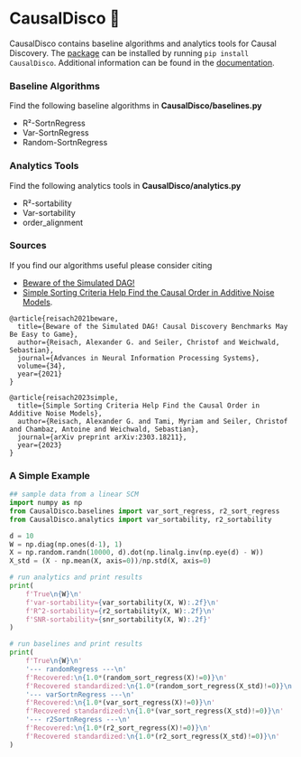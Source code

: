 # CausalDisco 🪩

CausalDisco contains baseline algorithms and analytics tools for Causal Discovery. The [package](https://pypi.org/project/CausalDisco/) can be installed by running `pip install CausalDisco`. Additional information can be found in the [documentation](https://causaldisco.github.io/CausalDisco.docs/).

### Baseline Algorithms
Find the following baseline algorithms in __CausalDisco/baselines.py__
- R²-SortnRegress
- Var-SortnRegress
- Random-SortnRegress

### Analytics Tools
Find the following analytics tools in __CausalDisco/analytics.py__
- R²-sortability
- Var-sortability
- order_alignment

### Sources
If you find our algorithms useful please consider citing
- [Beware of the Simulated DAG!](https://proceedings.neurips.cc/paper_files/paper/2021/file/e987eff4a7c7b7e580d659feb6f60c1a-Supplemental.pdf) 
- [Simple Sorting Criteria Help Find the Causal Order in Additive Noise Models](https://arxiv.org/abs/2303.18211).
```
@article{reisach2021beware,
  title={Beware of the Simulated DAG! Causal Discovery Benchmarks May Be Easy to Game},
  author={Reisach, Alexander G. and Seiler, Christof and Weichwald, Sebastian},
  journal={Advances in Neural Information Processing Systems},
  volume={34},
  year={2021}
}

@article{reisach2023simple,
  title={Simple Sorting Criteria Help Find the Causal Order in Additive Noise Models},
  author={Reisach, Alexander G. and Tami, Myriam and Seiler, Christof and Chambaz, Antoine and Weichwald, Sebastian},
  journal={arXiv preprint arXiv:2303.18211},
  year={2023}
}
```

### A Simple Example
```python
## sample data from a linear SCM
import numpy as np
from CausalDisco.baselines import var_sort_regress, r2_sort_regress
from CausalDisco.analytics import var_sortability, r2_sortability

d = 10
W = np.diag(np.ones(d-1), 1)
X = np.random.randn(10000, d).dot(np.linalg.inv(np.eye(d) - W))
X_std = (X - np.mean(X, axis=0))/np.std(X, axis=0)

# run analytics and print results
print(
    f'True\n{W}\n'
    f'var-sortability={var_sortability(X, W):.2f}\n'
    f'R^2-sortability={r2_sortability(X, W):.2f}\n'
    f'SNR-sortability={snr_sortability(X, W):.2f}'
)

# run baselines and print results
print(
    f'True\n{W}\n'
    '--- randomRegress ---\n'
    f'Recovered:\n{1.0*(random_sort_regress(X)!=0)}\n'
    f'Recovered standardized:\n{1.0*(random_sort_regress(X_std)!=0)}\n'
    '--- varSortnRegress ---\n'
    f'Recovered:\n{1.0*(var_sort_regress(X)!=0)}\n'
    f'Recovered standardized:\n{1.0*(var_sort_regress(X_std)!=0)}\n'
    '--- r2SortnRegress ---\n'
    f'Recovered:\n{1.0*(r2_sort_regress(X)!=0)}\n'
    f'Recovered standardized:\n{1.0*(r2_sort_regress(X_std)!=0)}\n'
)
```